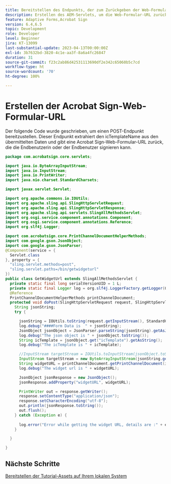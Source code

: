 ```yaml
---
title: Bereitstellen des Endpunkts, der zum Zurückgeben der Web-Formular-URL aufgerufen werden kann
description: Erstellen des AEM-Servlets, um die Web-Formular-URL zurückzugeben
feature: Adaptive Forms,Acrobat Sign
version: 6.4,6.5
topic: Development
role: Developer
level: Beginner
jira: KT-13099
last-substantial-update: 2023-04-13T00:00:00Z
exl-id: 3b7632bd-3820-4c1e-aa3f-8a6a4fc26847
duration: 31
source-git-commit: f23c2ab86d42531113690df2e342c65060b5c7cd
workflow-type: ht
source-wordcount: '70'
ht-degree: 100%

---
```


# Erstellen der Acrobat Sign-Web-Formular-URL

Der folgende Code wurde geschrieben, um einen POST-Endpunkt bereitzustellen. Dieser Endpunkt extrahiert den icTemplateName aus den übermittelten Daten und gibt eine Acrobat Sign-Web-Formular-URL zurück, die die Endbenutzerin oder der Endbenutzer signieren kann.


```java
package com.acrobatsign.core.servlets;

import java.io.ByteArrayInputStream;
import java.io.InputStream;
import java.io.PrintWriter;
import java.nio.charset.StandardCharsets;

import javax.servlet.Servlet;

import org.apache.commons.io.IOUtils;
import org.apache.sling.api.SlingHttpServletRequest;
import org.apache.sling.api.SlingHttpServletResponse;
import org.apache.sling.api.servlets.SlingAllMethodsServlet;
import org.osgi.service.component.annotations.Component;
import org.osgi.service.component.annotations.Reference;
import org.slf4j.Logger;

import com.acrobatsign.core.PrintChannelDocumentHelperMethods;
import com.google.gson.JsonObject;
import com.google.gson.JsonParser;
@Component(service = {
  Servlet.class
}, property = {
  "sling.servlet.methods=post",
  "sling.servlet.paths=/bin/getwidgeturl"
})
public class GetWidgetUrl extends SlingAllMethodsServlet {
  private static final long serialVersionUID = 1 L;
  private static final Logger log = org.slf4j.LoggerFactory.getLogger(GetWidgetUrl.class);
  @Reference
  PrintChannelDocumentHelperMethods printChannelDocument;
  protected void doPost(SlingHttpServletRequest request, SlingHttpServletResponse response) {
    String jsonString;
    try {

      jsonString = IOUtils.toString(request.getInputStream(), StandardCharsets.UTF_8.name());
      log.debug("####Form Data is  " + jsonString);
      JsonObject jsonObject = JsonParser.parseString(jsonString).getAsJsonObject();
      log.debug("The json object is " + jsonObject.toString());
      String icTemplate = jsonObject.get("icTemplate").getAsString();
      log.debug("The icTemplate is " + icTemplate);

      //InputStream targetStream = IOUtils.toInputStream(jsonObject.toString());
      InputStream targetStream = new ByteArrayInputStream(jsonString.getBytes());
      String widgetURL = printChannelDocument.getPrintChannelDocument(icTemplate, targetStream);
      log.debug("The widget url is " + widgetURL);

      JsonObject jsonResponse = new JsonObject();
      jsonResponse.addProperty("widgetURL", widgetURL);

      PrintWriter out = response.getWriter();
      response.setContentType("application/json");
      response.setCharacterEncoding("utf-8");
      out.println(jsonResponse.toString());
      out.flush();
    } catch (Exception e) {
      
      log.error("Error while getting the widget URL, details are :" + e.getMessage());
    }

  }

}
```

## Nächste Schritte

[Bereitstellen der Tutorial-Assets auf Ihrem lokalen System](./deploy-assets-on-your-server.md)
